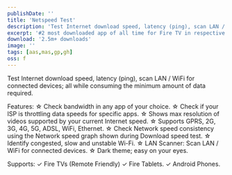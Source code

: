 ```yaml
---
publishDate: ''
title: 'Netspeed Test'
description: 'Test Internet download speed, latency (ping), scan LAN / WiFi for connected devices; all while consuming the minimum amount of data required.'
excerpt: '#2 most downloaded app of all time for Fire TV in respective category'
download: '2.5m+ downloads'
image: ''
tags: [aas,mas,gp,gh]
oss: f
---
```

Test Internet download speed, latency (ping), scan LAN / WiFi for connected devices; all while consuming the minimum amount of data required.

Features:
☆ Check bandwidth in any app of your choice.
☆ Check if your ISP is throttling data speeds for specific apps.
☆ Shows max resolution of videos supported by your current Internet speed.
☆ Supports GPRS, 2G, 3G, 4G, 5G, ADSL, WiFi, Ethernet.
☆ Check Network speed consistency using the Network speed graph shown during Download speed test.
☆ Identify congested, slow and unstable Wi-Fi.
☆ LAN Scanner: Scan LAN / WiFi for connected devices.
☆ Dark theme; easy on your eyes.

Supports:
✓ Fire TVs (Remote Friendly)
✓ Fire Tablets.
✓ Android Phones.